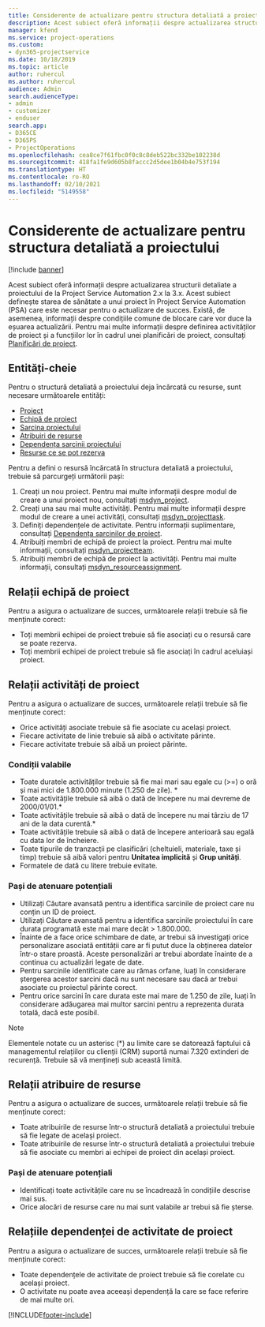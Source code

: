 ```yaml
---
title: Considerente de actualizare pentru structura detaliată a proiectului
description: Acest subiect oferă informații despre actualizarea structurii detaliate a proiectului de la Project Service Automation 2.x la 3.x.
manager: kfend
ms.service: project-operations
ms.custom:
- dyn365-projectservice
ms.date: 10/18/2019
ms.topic: article
author: ruhercul
ms.author: ruhercul
audience: Admin
search.audienceType:
- admin
- customizer
- enduser
search.app:
- D365CE
- D365PS
- ProjectOperations
ms.openlocfilehash: cea8ce7f61fbc0f0c8c8deb522bc332be102238d
ms.sourcegitcommit: 418fa1fe9d605b8faccc2d5dee1b04b4e753f194
ms.translationtype: HT
ms.contentlocale: ro-RO
ms.lasthandoff: 02/10/2021
ms.locfileid: "5149558"
---
```

# <a name="upgrade-considerations-for-the-work-breakdown-structure"></a>Considerente de actualizare pentru structura detaliată a proiectului

[!include [banner](../includes/psa-now-project-operations.md)]

Acest subiect oferă informații despre actualizarea structurii detaliate a proiectului de la Project Service Automation 2.x la 3.x. Acest subiect definește starea de sănătate a unui proiect în Project Service Automation (PSA) care este necesar pentru o actualizare de succes. Există, de asemenea, informații despre condițiile comune de blocare care vor duce la eșuarea actualizării. Pentru mai multe informații despre definirea activităților de proiect și a funcțiilor lor în cadrul unei planificări de proiect, consultați [Planificări de proiect](project-creating.md).

## <a name="key-entities"></a>Entități-cheie
Pentru o structură detaliată a proiectului deja încărcată cu resurse, sunt necesare următoarele entități:

- [Proiect](https://docs.microsoft.com/dynamics365/customerengagement/on-premises/developer/entities/msdyn_project)
- [Echipă de proiect](https://docs.microsoft.com/dynamics365/customerengagement/on-premises/developer/entities/msdyn_projectteam)
- [Sarcina proiectului](https://docs.microsoft.com/dynamics365/customerengagement/on-premises/developer/entities/msdyn_projecttask)
- [Atribuiri de resurse](https://docs.microsoft.com/dynamics365/customerengagement/on-premises/developer/entities/msdyn_resourceassignment)
- [Dependența sarcinii proiectului](https://docs.microsoft.com/dynamics365/customerengagement/on-premises/developer/entities/msdyn_projecttaskdependency)
- [Resurse ce se pot rezerva](https://docs.microsoft.com/dynamics365/customerengagement/on-premises/developer/entities/bookableresource)

Pentru a defini o resursă încărcată în structura detaliată a proiectului, trebuie să parcurgeți următorii pași:

1. Creați un nou proiect. Pentru mai multe informații despre modul de creare a unui proiect nou, consultați [msdyn_project](https://docs.microsoft.com/dynamics365/customerengagement/on-premises/developer/entities/msdyn_project).
2. Creați una sau mai multe activități. Pentru mai multe informații despre modul de creare a unei activități, consultați [msdyn_projecttask](https://docs.microsoft.com/dynamics365/customerengagement/on-premises/developer/entities/msdyn_projecttask).
3. Definiți dependențele de activitate. Pentru informații suplimentare, consultați [Dependența sarcinilor de proiect](https://docs.microsoft.com/dynamics365/customerengagement/on-premises/developer/entities/msdyn_projecttaskdependency).
4. Atribuiți membri de echipă de proiect la proiect. Pentru mai multe informații, consultați [msdyn_projectteam](https://docs.microsoft.com/dynamics365/customerengagement/on-premises/developer/entities/msdyn_projectteam).
5. Atribuiți membri de echipă de proiect la activități. Pentru mai multe informații, consultați [msdyn_resourceassignment](https://docs.microsoft.com/dynamics365/customerengagement/on-premises/developer/entities/msdyn_resourceassignment).

## <a name="project-team-relationships"></a>Relații echipă de proiect

Pentru a asigura o actualizare de succes, următoarele relații trebuie să fie menținute corect:
- Toți membrii echipei de proiect trebuie să fie asociați cu o resursă care se poate rezerva.
- Toți membrii echipei de proiect trebuie să fie asociați în cadrul aceluiași proiect. 

## <a name="project-task-relationships"></a>Relații activități de proiect
Pentru a asigura o actualizare de succes, următoarele relații trebuie să fie menținute corect:

- Orice activități asociate trebuie să fie asociate cu același proiect.
- Fiecare activitate de linie trebuie să aibă o activitate părinte.
- Fiecare activitate trebuie să aibă un proiect părinte.

### <a name="valid-conditions"></a>Condiții valabile

- Toate duratele activităților trebuie să fie mai mari sau egale cu (>=) o oră și mai mici de 1.800.000 minute (1.250 de zile). *
- Toate activitățile trebuie să aibă o dată de începere nu mai devreme de 2000/01/01.*
- Toate activitățile trebuie să aibă o dată de începere nu mai târziu de 17 ani de la data curentă.*
- Toate activitățile trebuie să aibă o dată de începere anterioară sau egală cu data lor de încheiere.
- Toate tipurile de tranzacții pe clasificări (cheltuieli, materiale, taxe și timp) trebuie să aibă valori pentru **Unitatea implicită** și **Grup unități**.
- Formatele de dată cu litere trebuie evitate.

### <a name="potential-mitigation-steps"></a>Pași de atenuare potențiali
- Utilizați Căutare avansată pentru a identifica sarcinile de proiect care nu conțin un ID de proiect.
- Utilizați Căutare avansată pentru a identifica sarcinile proiectului în care durata programată este mai mare decât > 1.800.000.
- Înainte de a face orice schimbare de date, ar trebui să investigați orice personalizare asociată entității care ar fi putut duce la obținerea datelor într-o stare proastă. Aceste personalizări ar trebui abordate înainte de a continua cu actualizări legate de date.
- Pentru sarcinile identificate care au rămas orfane, luați în considerare ștergerea acestor sarcini dacă nu sunt necesare sau dacă ar trebui asociate cu proiectul părinte corect.
- Pentru orice sarcini în care durata este mai mare de 1.250 de zile, luați în considerare adăugarea mai multor sarcini pentru a reprezenta durata totală, dacă este posibil.

> [!NOTE]
> Elementele notate cu un asterisc (\*) au limite care se datorează faptului că managementul relațiilor cu clienții (CRM) suportă numai 7.320 extinderi de recurență. Trebuie să vă mențineți sub această limită.

## <a name="resource-assignment-relationships"></a>Relații atribuire de resurse
Pentru a asigura o actualizare de succes, următoarele relații trebuie să fie menținute corect:

- Toate atribuirile de resurse într-o structură detaliată a proiectului trebuie să fie legate de același proiect.
- Toate atribuirile de resurse într-o structură detaliată a proiectului trebuie să fie asociate cu membri ai echipei de proiect din același proiect.

### <a name="potential-mitigation-steps"></a>Pași de atenuare potențiali
- Identificați toate activitățile care nu se încadrează în condițiile descrise mai sus.  
- Orice alocări de resurse care nu mai sunt valabile ar trebui să fie șterse.

## <a name="project-task-dependency-relationships"></a>Relațiile dependenței de activitate de proiect
Pentru a asigura o actualizare de succes, următoarele relații trebuie să fie menținute corect:

- Toate dependențele de activitate de proiect trebuie să fie corelate cu același proiect.
- O activitate nu poate avea aceeași dependență la care se face referire de mai multe ori.


[!INCLUDE[footer-include](../includes/footer-banner.md)]
